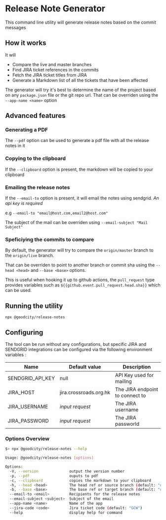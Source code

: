 # Release Note Generator

This command line utility will generate release notes based on the commit messages

## How it works

It will

- Compare the live and master branches
- Find JIRA ticket references in the commits
- Fetch the JIRA ticket titles from JIRA
- Generate a Markdown list of all the tickets that have been affected

The generator will try it's best to determine the name of the project based on any `package.json` file or the git repo url. That can be overriden using the `--app-name <name>` option

## Advanced features

### Generating a PDF

The `--pdf` option can be used to generate a pdf file with all the release notes in it

### Copying to the clipboard

If the `--clipboard` option is present, the markdown will be copied to your clipboard

### Emailing the release notes

If the `--email-to` option is present, it will email the notes using sendgrid. _An api key is required_

e.g `--email-to "email@host.com,email2@host.com"`

The subject of the mail can be overriden using `--email-subject "Mail Subject"`

### Speficiying the commits to compare

By default, the generator will try to compare the `origin/master` branch to the `origin/live` branch.

That can be overriden to point to another branch or commit sha using the `--head <head>` and `--base <base>` options.

This is useful when hooking it up to github actions, the `pull_request` type provides variables such as `${{github.event.pull_request.head.sha}}` which can be used.


## Running the utility

`npx @goodcity/release-notes`

## Configuring

The tool can be run without any configurations, but specific JIRA and SENDGRID integrations can be configured via the following environment variables :

| Name             | Default value          | Description                     |
|------------------|------------------------|---------------------------------|
| SENDGRID_API_KEY | null                   | API Key used for mailing        |
| JIRA_HOST        | jira.crossroads.org.hk | The JIRA endpoint to connect to |
| JIRA_USERNAME    | _input request_        | The JIRA username               |
| JIRA_PASSWORD    | _input request_        | The JIRA passworld              |

### Options Overview

```bash
$> npx @goodcity/release-notes --help

Usage: @goodcity/release-notes [options]

Options:
  -V, --version              output the version number
  -p, --pdf                  ouputs to pdf
  -c, --clipboard            copies the markdown to your clipboard
  -h, --head <head>          The head ref or source branch (default: "origin/master")
  -b, --base <base>          The base ref or target branch (default: "origin/live")
  --email-to <email>         Recipients for the release notes
  --email-subject <subject>  Subject of the email
  --app-name <name>          Name of the app
  --jira-code <code>         Jira ticket code (default: "GCW")
  --help                     display help for command
```

